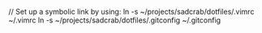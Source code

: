 // Set up a symbolic link by using:
ln -s  ~/projects/sadcrab/dotfiles/.vimrc ~/.vimrc
ln -s ~/projects/sadcrab/dotfiles/.gitconfig ~/.gitconfig
